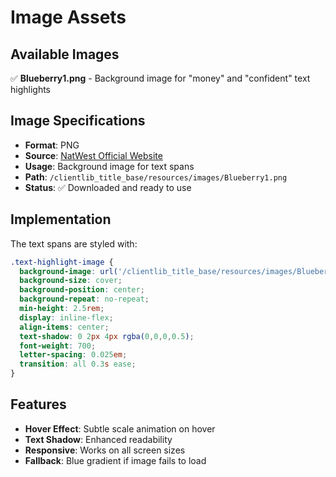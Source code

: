 # Image Assets

## Available Images

✅ **Blueberry1.png** - Background image for "money" and "confident" text highlights

## Image Specifications

- **Format**: PNG
- **Source**: [NatWest Official Website](https://www.natwest.com/etc.clientlibs/responsive/editable/components/foundation/title/clientlibs/clientlib_title_base/resources/images/Blueberry1.png)
- **Usage**: Background image for text spans
- **Path**: `/clientlib_title_base/resources/images/Blueberry1.png`
- **Status**: ✅ Downloaded and ready to use

## Implementation

The text spans are styled with:
```css
.text-highlight-image {
  background-image: url('/clientlib_title_base/resources/images/Blueberry1.png');
  background-size: cover;
  background-position: center;
  background-repeat: no-repeat;
  min-height: 2.5rem;
  display: inline-flex;
  align-items: center;
  text-shadow: 0 2px 4px rgba(0,0,0,0.5);
  font-weight: 700;
  letter-spacing: 0.025em;
  transition: all 0.3s ease;
}
```

## Features

- **Hover Effect**: Subtle scale animation on hover
- **Text Shadow**: Enhanced readability
- **Responsive**: Works on all screen sizes
- **Fallback**: Blue gradient if image fails to load

